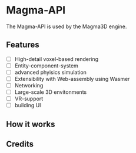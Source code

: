 # Magma-API
The Magma-API is used by the Magma3D engine. 
## Features
- [ ] High-detail voxel-based rendering
- [ ] Entity-component-system
- [ ] advanced phyisics simulation
- [ ] Extensibility with Web-assembly using Wasmer
- [ ] Networking
- [ ] Large-scale 3D envitonments
- [ ] VR-support
- [ ] building UI
## How it works
## Credits
